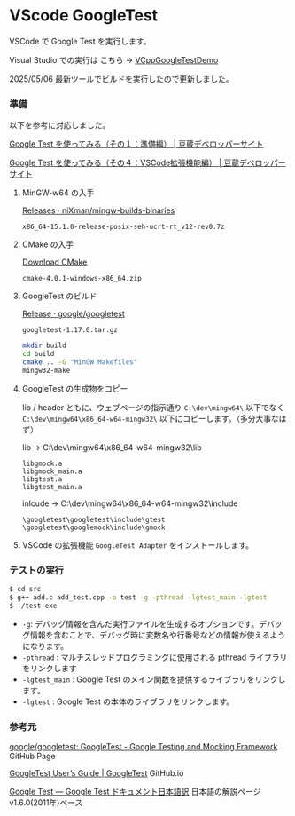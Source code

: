 # VScode GoogleTest

VSCode で Google Test を実行します。

Visual Studio での実行は こちら → [VCppGoogleTestDemo](https://github.com/hsytkm/VCppGoogleTestDemo)

2025/05/06 最新ツールでビルドを実行したので更新しました。

### 準備

以下を参考に対応しました。

[Google Test を使ってみる（その１：準備編） | 豆蔵デベロッパーサイト](https://developer.mamezou-tech.com/blogs/2022/11/04/google-test-01/)

[Google Test を使ってみる（その４：VSCode拡張機能編） | 豆蔵デベロッパーサイト](https://developer.mamezou-tech.com/blogs/2022/11/20/google-test-04/)

1. MinGW-w64 の入手

   [Releases · niXman/mingw-builds-binaries](https://github.com/niXman/mingw-builds-binaries/releases)

   `x86_64-15.1.0-release-posix-seh-ucrt-rt_v12-rev0.7z
`

2. CMake の入手

   [Download CMake](https://cmake.org/download/)

   `cmake-4.0.1-windows-x86_64.zip`

3. GoogleTest のビルド

   [Release · google/googletest](https://github.com/google/googletest/releases)

   `googletest-1.17.0.tar.gz`

    ```bash
    mkdir build
    cd build
    cmake .. -G "MinGW Makefiles"
    mingw32-make
    ```

4. GoogleTest の生成物をコピー

   lib / header ともに、ウェブページの指示通り `C:\dev\mingw64\` 以下でなく `C:\dev\mingw64\x86_64-w64-mingw32\` 以下にコピーします。（多分大事なはず）

   lib -> C:\dev\mingw64\x86_64-w64-mingw32\lib

   ```
   libgmock.a
   libgmock_main.a
   libgtest.a
   libgtest_main.a
   ```

   inlcude -> C:\dev\mingw64\x86_64-w64-mingw32\include

   ```
   \googletest\googletest\include\gtest
   \googletest\googlemock\include\gmock
   ```

5. VSCode の拡張機能 `GoogleTest Adapter` をインストールします。



### テストの実行

```sh
$ cd src
$ g++ add.c add_test.cpp -o test -g -pthread -lgtest_main -lgtest
$ ./test.exe
```

- `-g`: デバッグ情報を含んだ実行ファイルを生成するオプションです。デバッグ情報を含むことで、デバッグ時に変数名や行番号などの情報が使えるようになります。
- `-pthread` : マルチスレッドプログラミングに使用される pthread ライブラリをリンクします
- `-lgtest_main` : Google Test のメイン関数を提供するライブラリをリンクします。
- `-lgtest` : Google Test の本体のライブラリをリンクします。



### 参考元

[google/googletest: GoogleTest - Google Testing and Mocking Framework](https://github.com/google/googletest?tab=readme-ov-file)  GitHub Page

[GoogleTest User’s Guide | GoogleTest](https://google.github.io/googletest/)  GitHub.io

[Google Test — Google Test ドキュメント日本語訳](http://opencv.jp/googletestdocs/index.html)  日本語の解説ページ  v1.6.0(2011年)ベース



